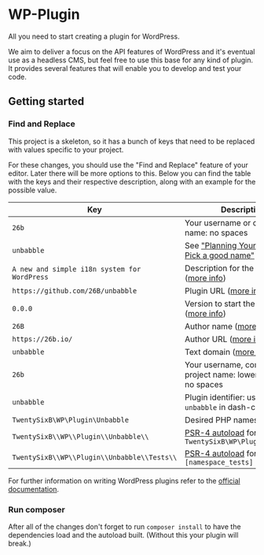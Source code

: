 # WP-Plugin

All you need to start creating a plugin for WordPress.

We aim to deliver a focus on the API features of WordPress and it's eventual use as a headless CMS, but feel free to use this base for any kind of plugin. It provides several features that will enable you to develop and test your code.

## Getting started

### Find and Replace

This project is a skeleton, so it has a bunch of keys that need to be replaced with values specific to your project.

For these changes, you should use the "Find and Replace" feature of your editor. Later there will be more options to this. Below you can find the table with the keys and their respective description, along with an example for the possible value.

| Key                      | Description                                                         | Example value                         |
| ------------------------ | ------------------------------------------------------------------- | ------------------------------------- |
| `26b`          | Your username or company name: no spaces                            | `26B`                                 |
| `unbabble`          | See ["Planning Your Plugin – Pick a good name"][1] ([more info][2]) | `Foo Bar`                             |
| `A new and simple i18n system for WordPress`   | Description for the plugin ([more info][2])                         | `A WordPress plugin starter.`         |
| `https://github.com/26B/unbabble`           | Plugin URL ([more info][2])                                         | `https://github.com/26B/wp-plugin`    |
| `0.0.0`      | Version to start the plugin with ([more info][2])                   | `1.0.0`                               |
| `26B`          | Author name ([more info][2])                                        | `Pedro Duarte`                        |
| `https://26b.io/`           | Author URL ([more info][2])                                         | `https://github.com/xipasduarte`      |
| `unbabble`          | Text domain ([more info][2])                                        | `foo-bar`                             |
| `26b`      | Your username, company or project name: lowercase and no spaces     | `26b`                                 |
| `unbabble`        | Plugin identifier: usually the `unbabble` in dash-case          | `foo-bar`                             |
| `TwentySixB\WP\Plugin\Unbabble`            | Desired PHP namespace                                               | `26B\WP\Plugin\FooBar`                |
| `TwentySixB\\WP\\Plugin\\Unbabble\\`       | [PSR-4 autoload][3] for `TwentySixB\WP\Plugin\Unbabble`                               | `26B\\WP\\Plugin\\FooBar\\`           |
| `TwentySixB\\WP\\Plugin\\Unbabble\\Tests\\` | [PSR-4 autoload][3] for `[namespace_tests]`                         | `26B\\WP\\Plugin\\FooBar\\Tests\\`    |

[1]: https://developer.wordpress.org/plugins/wordpress-org/planning-your-plugin/#2-pick-a-good-name
[2]: https://developer.wordpress.org/plugins/the-basics/header-requirements/
[3]: https://getcomposer.org/doc/04-schema.md#psr-4

For further information on writing WordPress plugins refer to the [official documentation](https://developer.wordpress.org/plugins/).

### Run composer

After all of the changes don't forget to run `composer install` to have the dependencies load and the autoload built. (Without this your plugin will break.)
